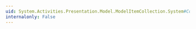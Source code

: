 ```yaml
---
uid: System.Activities.Presentation.Model.ModelItemCollection.System#Collections#ICollection#SyncRoot
internalonly: False
---
```


